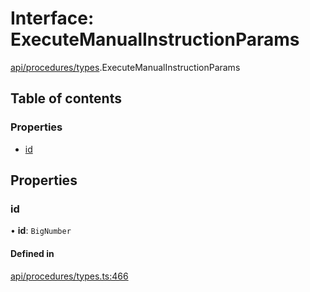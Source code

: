 # Interface: ExecuteManualInstructionParams

[api/procedures/types](../wiki/api.procedures.types).ExecuteManualInstructionParams

## Table of contents

### Properties

- [id](../wiki/api.procedures.types.ExecuteManualInstructionParams#id)

## Properties

### id

• **id**: `BigNumber`

#### Defined in

[api/procedures/types.ts:466](https://github.com/PolymeshAssociation/polymesh-sdk/blob/07a4c5b0/src/api/procedures/types.ts#L466)

